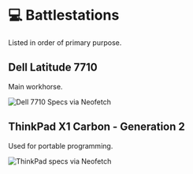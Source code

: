 # 💻 Battlestations

Listed in order of primary purpose.

## Dell Latitude 7710

Main workhorse.

![Dell 7710 Specs via Neofetch](https://user-images.githubusercontent.com/11209477/173764259-b4ca3fa3-5a59-47c1-9907-cdbf5e305a05.png)


## ThinkPad X1 Carbon - Generation 2

Used for portable programming.

![ThinkPad specs via Neofetch](https://user-images.githubusercontent.com/11209477/173762984-c52bff95-366f-477b-8e1e-89d4f5a54164.png)
